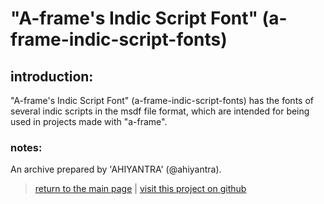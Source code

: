 # "A-frame's Indic Script Font" (a-frame-indic-script-fonts)

## introduction:

"A-frame's Indic Script Font" (a-frame-indic-script-fonts) has the fonts of several indic scripts in the msdf file format, which are intended for being used in projects made with "a-frame".

### notes:

An archive prepared by 'AHIYANTRA' (@ahiyantra).

> [return to the main page](https://ahiyantra.github.io)
> |
> [visit this project on github](https://github.com/ahiyantra/a-frame-indic-script-fonts)
